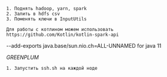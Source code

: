 ````
1. Поднять hadoop, yarn, spark
2. Залить в hdfs csv
3. Поменять ключи в InputUtils
````

````
Для работы с котлином можем использовать https://github.com/Kotlin/kotlin-spark-api
````

--add-exports java.base/sun.nio.ch=ALL-UNNAMED for java 11

*GREENPLUM*
````
1. Запустить ssh.sh на каждой ноде
````